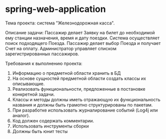 # spring-web-application

Тема проекта: система "Железнодорожная касса".

Описание задачи: Пассажир делает Заявку на билет до необходимой ему станции назначения, время и дату поездки. Система осуществляет поиск подходящего Поезда. Пассажир делает выбор Поезда и получает Счет на оплату. Администратор управляет списком зарегистрированных пассажиров.

Требования к выполнению проекта:
1.	Информацию о предметной области хранить в БД
2.	На основе сущностей предметной области создать классы их описывающие.
3.	Реализовать функциональности, предложенные в постановке конкретной задачи.
4.	Классы и методы должны иметь отражающую их функциональность названия и должны быть грамотно структурированы по пакетам. 
5.	При разработке использовать журналирование событий (Log4j или аналог).
6.	Код должен содержать комментарии.
7.	Использовать инструменты сборки
8.	Должны быть юнит тесты
